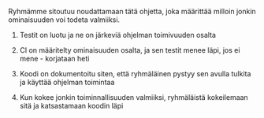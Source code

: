 Ryhmämme sitoutuu noudattamaan tätä ohjetta, joka määrittää milloin jonkin ominaisuuden voi todeta valmiiksi.

1. Testit on luotu ja ne on järkeviä ohjelman toimivuuden osalta

2. CI on määritelty ominaisuuden osalta, ja sen testit menee läpi, jos ei mene - korjataan heti

3. Koodi on dokumentoitu siten, että ryhmäläinen pystyy sen avulla tulkita ja käyttää ohjelman toimintaa

4. Kun kokee jonkin toiminnallisuuden valmiiksi, ryhmäläistä kokeilemaan sitä ja katsastamaan koodin läpi
